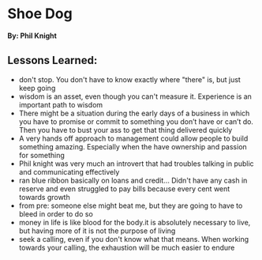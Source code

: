 # Shoe Dog
__By: Phil Knight__
## Lessons Learned:
- don't stop. You don't have to know exactly where "there" is, but just keep going
- wisdom is an asset, even though you can't measure it. Experience is an important path to wisdom
- There might be a situation during the early days of a business in which you have to promise or commit to something you don’t have or can’t do. Then you have to bust your ass to get that thing delivered quickly
- A very hands off approach to management could allow people to build something amazing. Especially when the have ownership and passion for something
- Phil knight was very much an introvert that had troubles talking in public and communicating effectively
- ran blue ribbon basically on loans and credit... Didn't have any cash in reserve and even struggled to pay bills because every cent went towards growth
- from pre: someone else might beat me, but they are going to have to bleed in order to do so
- money in life is like blood for the body.it is absolutely necessary to live, but having more of it is not the purpose of living
- seek a calling, even if you don't know what that means. When working towards your calling, the  exhaustion will be much easier to endure